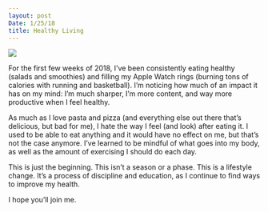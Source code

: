 ```yaml
---
layout: post
Date: 1/25/18
title: Healthy Living
---
```


![][image-1]

For the first few weeks of 2018, I’ve been consistently eating healthy (salads and smoothies) and filling my Apple Watch rings (burning tons of calories with running and basketball). I’m noticing how much of an impact it has on my mind: I’m much sharper, I’m more content, and way more productive when I feel healthy.

As much as I love pasta and pizza (and everything else out there that’s delicious, but bad for me), I hate the way I feel (and look) after eating it. I used to be able to eat anything and it would have no effect on me, but that’s not the case anymore. I’ve learned to be mindful of what goes into my body, as well as the amount of exercising I should do each day. 

This is just the beginning. This isn’t a season or a phase. This is a lifestyle change. It’s a process of discipline and education, as I continue to find ways to improve my health.

I hope you’ll join me.

[image-1]:	https://images.unsplash.com/photo-1499420776634-0e325432e464?ixlib=rb-0.3.5&q=85&fm=jpg